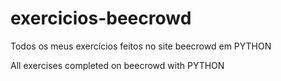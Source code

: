 # exercicios-beecrowd
Todos os meus exercícios feitos no site beecrowd em PYTHON

All exercises completed on beecrowd with PYTHON
